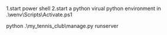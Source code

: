 1.start power shell 
2.start a python virual python environment in 
.\wenv\Scripts\Activate.ps1 

python .\my_tennis_club\manage.py  runserver 